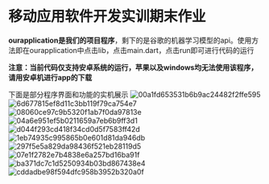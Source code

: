 # 移动应用软件开发实训期末作业

**ourapplication是我们的项目程序**，剩下的是谷歌的机器学习模型的api。使用方法即在ourapplication中点击lib，点击main.dart，点击run即可进行代码的运行

**注意：当前代码仅支持安卓系统的运行，苹果以及windows均无法使用该程序，请用安卓机进行app的下载**

下面是部分程序界面和功能的实机展示
![00a1fd653531b6b9ac24482f2ffe595](https://github.com/SoftwareIntegratedDevelopmentExperiment/FlutterFinal/assets/113970186/80834a37-6020-40d4-904d-be1a435aa079)
![6d677815ef8d11c3bb119f79ca754e7](https://github.com/SoftwareIntegratedDevelopmentExperiment/FlutterFinal/assets/113970186/c14eb2bd-a633-456e-9312-dc9fb1cb6e1f)
![08060ce97c9b5320f1ab7f0da97813e](https://github.com/SoftwareIntegratedDevelopmentExperiment/FlutterFinal/assets/113970186/860004f2-c35d-4552-96dc-86883409e673)
![04a6e951ef5b0211659a7eb6b9ff3d1](https://github.com/SoftwareIntegratedDevelopmentExperiment/FlutterFinal/assets/113970186/93d89264-e05f-4622-b749-fe3f3d08275f)
![d044f293cd418f34cd0d5f7583ff42d](https://github.com/SoftwareIntegratedDevelopmentExperiment/FlutterFinal/assets/113970186/bf22a3ba-2fd6-4bb6-bc1a-0a7ca98d6da7)
![1eb74935c995865b0e601d81da946db](https://github.com/SoftwareIntegratedDevelopmentExperiment/FlutterFinal/assets/113970186/72d7cfed-85bf-4fe4-aa4d-3a33c922a34b)
![297f5e5a829da98436f521eb28119d5](https://github.com/SoftwareIntegratedDevelopmentExperiment/FlutterFinal/assets/113970186/2fce6a68-86e1-49bd-b509-429ff90bda22)
![07e1f2782e7b4838e6a257bd16ba91f](https://github.com/SoftwareIntegratedDevelopmentExperiment/FlutterFinal/assets/113970186/43738765-21a4-4a06-a88c-cd3f1fbd657d)
![ba371dc7c1d5250934b03bd867438e4](https://github.com/SoftwareIntegratedDevelopmentExperiment/FlutterFinal/assets/113970186/db20c0ab-a7d0-41a5-97a1-241c4f820107)
![cddadbe98f594dfc958b3952b320a0f](https://github.com/SoftwareIntegratedDevelopmentExperiment/FlutterFinal/assets/113970186/21a401b3-a9ff-4440-bade-9b42737fe888)


